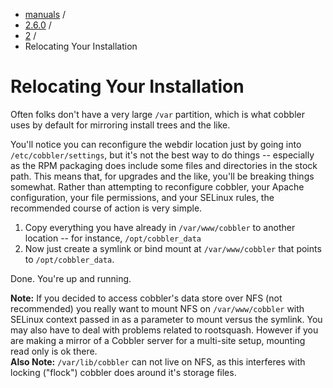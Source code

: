 
<!-- begin content -->

<div id="wrap" class="container">
 <div class="row">
  <div class="span8">
<ul class="breadcrumb"><li><a href="/manuals">manuals</a> <span class="divider">/</span></li><li><a href="/manuals/2.6.0">2.6.0</a> <span class="divider">/</span></li><li><a href="/manuals/2.6.0/2_-_Installing_Cobbler.html">2</a> <span class="divider">/</span></li><li class="active">Relocating Your Installation</li></ul>
   <h1>Relocating Your Installation</h1>
<p>Often folks don't have a very large <code>/var</code> partition, which is what cobbler uses by default for mirroring install trees and the like.</p>

<p>You'll notice you can reconfigure the webdir location just by going into <code>/etc/cobbler/settings</code>, but it's not the best way to do things -- especially as the RPM packaging does include some files and directories in the stock path. This means that, for upgrades and the like, you'll be breaking things somewhat. Rather than attempting to reconfigure cobbler, your Apache configuration, your file permissions, and your SELinux rules, the recommended course of action is very simple.</p>

<ol>
<li>Copy everything you have already in <code>/var/www/cobbler</code> to another location -- for instance, <code>/opt/cobbler_data</code></li>
<li>Now just create a symlink or bind mount at <code>/var/www/cobbler</code> that points to <code>/opt/cobbler_data</code>.</li>
</ol>


<p>Done. You're up and running.</p>

<div class="alert alert-block alert-info"><b>Note:</b> If you decided to access cobbler's data store over NFS (not recommended) you really want to mount NFS on <code>/var/www/cobbler</code> with SELinux context passed in as a parameter to mount versus the symlink. You may also have to deal with problems related to rootsquash. However if you are making a mirror of a Cobbler server for a multi-site setup, mounting read only is ok there.</div>




<div class="alert alert-block alert-info"><b>Also Note:</b> <code>/var/lib/cobbler</code> can not live on NFS, as this interferes with locking ("flock") cobbler does around it's storage files.</div>
